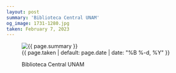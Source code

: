 ```yaml
---
layout: post
summary: 'Biblioteca Central UNAM'
og_image: 1731-1280.jpg
taken: February 7, 2023
---
```


<figure class="post">
 <img alt="{{ page.summary }}" sizes="(min-width: 700px) 50vw, calc(100vw - 2rem)" src="{{ site.assets_url }}/1731-640.jpg" srcset="{{ site.assets_url }}/1731-320.jpg 320w, {{ site.assets_url }}/1731-640.jpg 640w, {{ site.assets_url }}/1731-960.jpg 960w, {{ site.assets_url }}/1731-1280.jpg 1280w"/>
 <figcaption>
  <time>
   {{ page.taken | default: page.date | date: "%B %-d, %Y" }}
  </time>
  <p>
   Biblioteca Central UNAM
  </p>
 </figcaption>
</figure>
